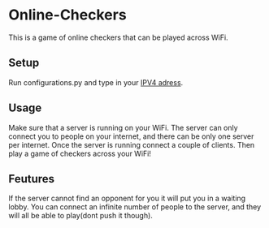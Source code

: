 # Online-Checkers
This is a game of online checkers that can be played across WiFi.

## Setup 
Run configurations.py and type in your [IPV4 adress](https://lifehacker.com/how-to-find-your-local-and-external-ip-address-5833108#:~:text=not%20that%20tough.-,Windows,is%20your%20local%20IP%20address.).

## Usage
Make sure that a server is running on your WiFi.
The server can only connect you to people on your internet, and there can be only one server per internet.
Once the server is running connect a couple of clients.
Then play a game of checkers across your WiFi!

## Feutures 
If the server cannot find an opponent for you it will put you in a waiting lobby.
You can connect an infinite number of people to the server, and they will all be able to play(dont push it though).

